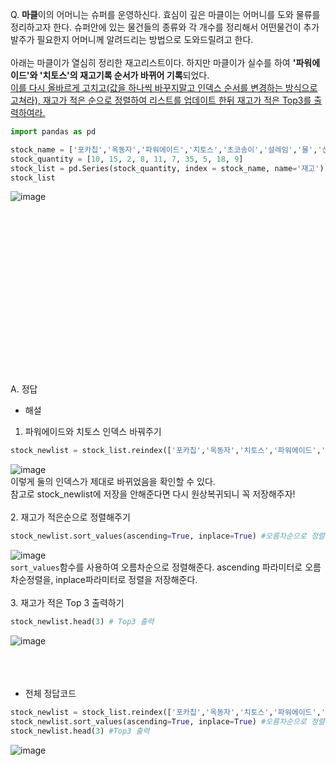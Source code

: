 Q. **마클**이의 어머니는 슈퍼를 운영하신다. 효심이 깊은 마클이는 어머니를 도와 물류를 정리하고자 한다. 
슈퍼안에 있는 물건들의 종류와 각 개수를 정리해서 어떤물건이 추가 발주가 필요한지 어머니께 알려드리는 방법으로 도와드릴려고 한다.<br>
<br>
아래는 마클이가 열심히 정리한 재고리스트이다. 하지만 마클이가 실수를 하여 **'파워에이드'와 '치토스'의 재고기록 순서가 바뀌어 기록**되었다. <br>
<U>이를 다시 올바르게 고치고(값을 하나씩 바꾸지말고 인덱스 순서를 변경하는 방식으로 고쳐라), 재고가 적은 순으로 정렬하여 리스트를 업데이트 한뒤 재고가 적은 Top3를 출력하여라.</U>

```python
import pandas as pd

stock_name = ['포카칩','옥동자','파워에이드','치토스','초코송이','설레임','물','신라면','마이구미','초콜렛']
stock_quantity = [10, 15, 2, 8, 11, 7, 35, 5, 18, 9]
stock_list = pd.Series(stock_quantity, index = stock_name, name='재고')
stock_list
```
![image](https://github.com/user-attachments/assets/96d4be82-b809-4119-904c-e86ff259a7fc)
<br>
<br>
<br>
<br>
<br>
<br>
<br>
<br>
<br>
<br>
<br>
<br>
<br>
<br>
<br>
<br>
<br>
<br>
A. 정답
- 해설
1. 파워에이드와 치토스 인덱스 바꿔주기
```python
stock_newlist = stock_list.reindex(['포카칩','옥동자','치토스','파워에이드','초코송이','설레임','물','신라면','마이구미','초콜렛']) #파워에이드와 치토스 순서 변경
```
![image](https://github.com/user-attachments/assets/27abbe3d-918f-437d-842b-8e3458faa795)<br>
이렇게 둘의 인덱스가 제대로 바뀌었음을 확인할 수 있다.<br>
참고로 stock_newlist에 저장을 안해준다면 다시 원상복귀되니 꼭 저장해주자!<br>
<br>
2. 재고가 적은순으로 정렬해주기
```python
stock_newlist.sort_values(ascending=True, inplace=True) #오름차순으로 정렬 & 시리즈 업데이트
```
![image](https://github.com/user-attachments/assets/814174e4-3e05-48b7-8f71-813cb1329756)<br>
`sort_values`함수를 사용하여 오름차순으로 정렬해준다. ascending 파라미터로 오름차순정렬을, inplace파라미터로 정렬을 저장해준다.<br>
<br>
3. 재고가 적은 Top 3 출력하기
```python
stock_newlist.head(3) # Top3 출력
```
![image](https://github.com/user-attachments/assets/8e908575-c824-462c-8198-386bc017b411)<br>
<br>
<br>
<br>

- 전체 정답코드
```python
stock_newlist = stock_list.reindex(['포카칩','옥동자','치토스','파워에이드','초코송이','설레임','물','신라면','마이구미','초콜렛']) #파워에이드와 치토스 순서 변경
stock_newlist.sort_values(ascending=True, inplace=True) #오름차순으로 정렬 & 시리즈 업데이트
stock_newlist.head(3) #Top3 출력
```
![image](https://github.com/user-attachments/assets/a2c95911-4327-42b8-8aec-0d05601e6cf3)
